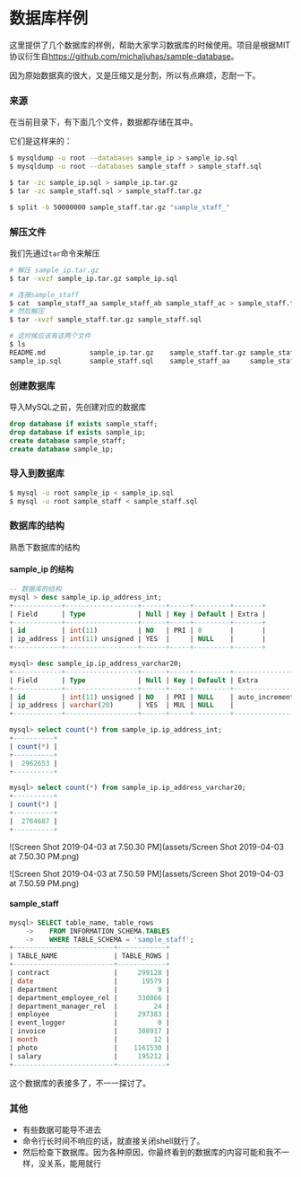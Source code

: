 # 数据库样例

这里提供了几个数据库的样例，帮助大家学习数据库的时候使用。项目是根据MIT协议衍生自<https://github.com/michaljuhas/sample-database>。

因为原始数据真的很大，又是压缩又是分割，所以有点麻烦，忍耐一下。

### 来源

在当前目录下，有下面几个文件，数据都存储在其中。

它们是这样来的：

```bash
$ mysqldump -u root --databases sample_ip > sample_ip.sql
$ mysqldump -u root --databases sample_staff > sample_staff.sql

$ tar -zc sample_ip.sql > sample_ip.tar.gz
$ tar -zc sample_staff.sql > sample_staff.tar.gz

$ split -b 50000000 sample_staff.tar.gz "sample_staff_"
```



### 解压文件

我们先通过`tar`命令来解压

``` bash
# 解压 sample_ip.tar.gz
$ tar -xvzf sample_ip.tar.gz sample_ip.sql

# 连接sample_staff
$ cat  sample_staff_aa sample_staff_ab sample_staff_ac > sample_staff.tar.gz
# 然后解压
$ tar -xvzf sample_staff.tar.gz sample_staff.sql

# 这时候应该有这两个文件
$ ls
README.md           sample_ip.tar.gz    sample_staff.tar.gz sample_staff_ab
sample_ip.sql       sample_staff.sql    sample_staff_aa     sample_staff_ac
```



### 创建数据库

导入MySQL之前，先创建对应的数据库

```sql
drop database if exists sample_staff;
drop database if exists sample_ip;
create database sample_staff;
create database sample_ip;
```



### 导入到数据库

```bash
$ mysql -u root sample_ip < sample_ip.sql
$ mysql -u root sample_staff < sample_staff.sql
```



### 数据库的结构

熟悉下数据库的结构

#### sample_ip 的结构

```sql
-- 数据库的结构
mysql > desc sample_ip.ip_address_int;
+------------+------------------+------+-----+---------+-------+
| Field      | Type             | Null | Key | Default | Extra |
+------------+------------------+------+-----+---------+-------+
| id         | int(11)          | NO   | PRI | 0       |       |
| ip_address | int(11) unsigned | YES  |     | NULL    |       |
+------------+------------------+------+-----+---------+-------+

mysql> desc sample_ip.ip_address_varchar20;
+------------+------------------+------+-----+---------+----------------+
| Field      | Type             | Null | Key | Default | Extra          |
+------------+------------------+------+-----+---------+----------------+
| id         | int(11) unsigned | NO   | PRI | NULL    | auto_increment |
| ip_address | varchar(20)      | YES  | MUL | NULL    |                |
+------------+------------------+------+-----+---------+----------------+

mysql> select count(*) from sample_ip.ip_address_int;
+----------+
| count(*) |
+----------+
|  2962653 |
+----------+

mysql> select count(*) from sample_ip.ip_address_varchar20;
+----------+
| count(*) |
+----------+
|  2764687 |
+----------+

```



![Screen Shot 2019-04-03 at 7.50.30 PM](assets/Screen Shot 2019-04-03 at 7.50.30 PM.png)

![Screen Shot 2019-04-03 at 7.50.59 PM](assets/Screen Shot 2019-04-03 at 7.50.59 PM.png)

#### sample_staff

```sql
mysql> SELECT table_name, table_rows
    ->    FROM INFORMATION_SCHEMA.TABLES
    ->    WHERE TABLE_SCHEMA = 'sample_staff';
+-------------------------+------------+
| TABLE_NAME              | TABLE_ROWS |
+-------------------------+------------+
| contract                |     299128 |
| date                    |      19579 |
| department              |          9 |
| department_employee_rel |     330066 |
| department_manager_rel  |         24 |
| employee                |     297383 |
| event_logger            |          0 |
| invoice                 |     308917 |
| month                   |         12 |
| photo                   |    1161530 |
| salary                  |     195212 |
+-------------------------+------------+
```

这个数据库的表接多了，不一一探讨了。



### 其他

- 有些数据可能导不进去 
- 命令行长时间不响应的话，就直接关闭shell就行了。
- 然后检查下数据库。因为各种原因，你最终看到的数据库的内容可能和我不一样，没关系，能用就行
